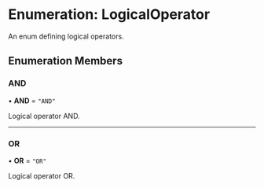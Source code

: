 # Enumeration: LogicalOperator

An enum defining logical operators.

## Enumeration Members

### AND

• **AND** = ``"AND"``

Logical operator AND.

___

### OR

• **OR** = ``"OR"``

Logical operator OR.
